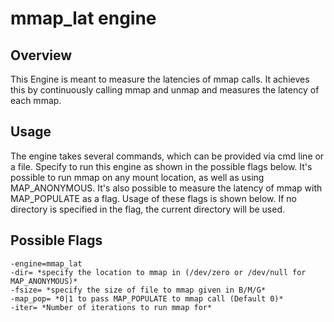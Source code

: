 # mmap_lat engine

## Overview

This Engine is meant to measure the latencies of mmap calls. It achieves this by continuously calling mmap and unmap and measures the latency of each mmap.

## Usage

The engine takes several commands, which can be provided via cmd line or a file. Specify to run this engine as shown in the possible flags below. It's possible to run mmap on any mount location, as well as using MAP_ANONYMOUS. It's also possible to measure the latency of mmap with MAP_POPULATE as a flag. Usage of these flags is shown below. If no directory is specified in the flag, the current directory will be used.

## Possible Flags

```shell
-engine=mmap_lat
-dir= *specify the location to mmap in (/dev/zero or /dev/null for MAP_ANONYMOUS)*
-fsize= *specify the size of file to mmap given in B/M/G*
-map_pop= *0|1 to pass MAP_POPULATE to mmap call (Default 0)*
-iter= *Number of iterations to run mmap for*
```
